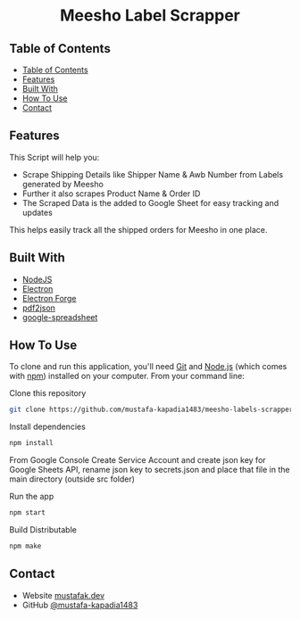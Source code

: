 <!-- Please update value in the {}  -->

<h1 align="center">Meesho Label Scrapper</h1>

<!-- TABLE OF CONTENTS -->

## Table of Contents

- [Table of Contents](#table-of-contents)
- [Features](#features)
- [Built With](#built-with)
- [How To Use](#how-to-use)
- [Contact](#contact)

<!-- OVERVIEW -->

## Features

This Script will help you:

- Scrape Shipping Details like Shipper Name & Awb Number from Labels generated by Meesho
- Further it also scrapes Product Name & Order ID
- The Scraped Data is the added to Google Sheet for easy tracking and updates

This helps easily track all the shipped orders for Meesho in one place.

## Built With

<!-- This section should list any major frameworks that you built your project using. Here are a few examples.-->

- [NodeJS](https://nodejs.org/en/)
- [Electron](https://www.electronjs.org/)
- [Electron Forge](https://www.electronforge.io/)
- [pdf2json](https://www.npmjs.com/package/pdf2json)
- [google-spreadsheet](https://www.npmjs.com/package/google-spreadsheet)

## How To Use

<!-- Example:  -->

To clone and run this application, you'll need [Git](https://git-scm.com) and [Node.js](https://nodejs.org/en/download/) (which comes with [npm](http://npmjs.com)) installed on your computer. From your command line:

Clone this repository

```bash
git clone https://github.com/mustafa-kapadia1483/meesho-labels-scrapper
```

Install dependencies

```bash
npm install
```

From Google Console Create Service Account and create json key for Google Sheets API, rename json key to secrets.json and place that file in the main directory (outside src folder)

Run the app

```bash
npm start
```

Build Distributable

```bash
npm make
```

## Contact

- Website [mustafak.dev](https://mustafak.dev)
- GitHub [@mustafa-kapadia1483](https://github.com/mustafa-kapadia1483)

```

```
